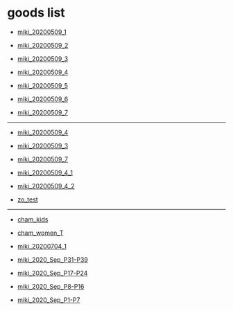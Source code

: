 # goods list <br>

* [miki_20200509_1](./goods/miki_20200509_1.md) <br>

* [miki_20200509_2](./goods/miki_20200509_2.md) <br>

* [miki_20200509_3](./goods/miki_20200509_3.md) <br>

* [miki_20200509_4](./goods/miki_20200509_4.md) <br>

* [miki_20200509_5](./goods/miki_20200509_5.md) <br>

* [miki_20200509_6](./goods/miki_20200509_6.md) <br>

* [miki_20200509_7](./goods/miki_20200509_7.md) <br>

---

* [miki_20200509_4](./goods/miki_20200509_4.md) <br>

* [miki_20200509_3](./goods/miki_20200509_3.md) <br>

* [miki_20200509_7](./goods/miki_20200509_7.md) <br>

* [miki_20200509_4_1](./goods/miki_20200509_4_1.md) <br>

* [miki_20200509_4_2](./goods/miki_20200509_4_2.md) <br>

* [zo_test](./goods/zo_test.md) <br>

---

* [cham_kids](./goods/cham_kids.md) <br>

* [cham_women_T](./goods/cham_women_T.md) <br>

* [miki_20200704_1](./goods/miki_20200704_1.md) <br>
* [miki_2020_Sep_P31-P39](./goods/miki_2020_Sep_P31-P39.md) <br>
* [miki_2020_Sep_P17-P24](./goods/miki_2020_Sep_P17-P24.md) <br>
* [miki_2020_Sep_P8-P16](./goods/miki_2020_Sep_P8-P16.md) <br>
* [miki_2020_Sep_P1-P7](./goods/miki_2020_Sep_P1-P7.md) <br>
